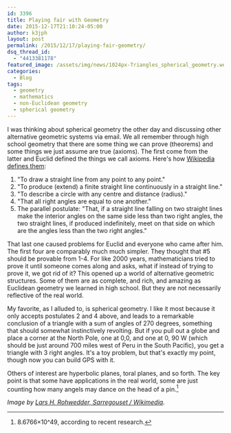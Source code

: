 ```yaml
---
id: 3396
title: Playing fair with Geometry
date: 2015-12-17T21:10:24-05:00
author: k3jph
layout: post
permalink: /2015/12/17/playing-fair-geometry/
dsq_thread_id:
  - "4413381178"
featured_image: /assets/img/news/1024px-Triangles_spherical_geometry.webp
categories:
  - Blog
tags:
  - geometry
  - mathematics
  - non-Euclidean geometry
  - spherical geometry
---
```

I was thinking about spherical geometry the other day and discussing other alternative geometric systems via email. We all remember through high school geometry that there are some thing we can prove (theorems) and some things we just assume are true (axioms).  The first come from the latter and Euclid defined the things we call axioms.  Here's how [Wikipedia defines them](https://en.wikipedia.org/wiki/Euclidean_geometry):

1. "To draw a straight line from any point to any point."
2. "To produce (extend) a finite straight line continuously in a straight line."
3. "To describe a circle with any centre and distance (radius)."
4. "That all right angles are equal to one another."
5.  The parallel postulate: "That, if a straight line falling on two straight lines make the interior angles on the same side less than two right angles, the two straight lines, if produced indefinitely, meet on that side on which are the angles less than the two right angles."

That last one caused problems for Euclid and everyone who came after him.  The first four are comparably much much simpler.  They thought that #5 should be provable from 1-4.  For like 2000 years, mathematicians tried to prove it until someone comes along and asks, what if instead of trying to prove it, we got rid of it?  This opened up a world of alternative geometric structures.  Some of them are as complete, and rich, and amazing as Euclidean geometry we learned in high school.  But they are not necessarily reflective of the real world.  

My favorite, as I alluded to, is spherical geometry.  I like it most because it only accepts postulates 2 and 4 above, and leads to a remarkable conclusion of a triangle with a sum of angles of 270 degrees, something that should somewhat instinctively revolting.  But if you pull out a globe and place a corner at the North Pole, one at 0,0, and one at 0, 90 W (which should be just around 700 miles west of Peru in the South Pacific), you get a triangle with 3 right angles.  It's a toy problem, but that's exactly my point, though now you can build GPS with it.  

Others of interest are hyperbolic planes, toral planes, and so forth.  The key point is that some have applications in the real world, some are just counting how many angels may dance on the head of a pin.[^recent]

[^recent]: 8.6766×10^49, according to recent research.

_Image by [Lars H. Rohwedder, Sarregouset / Wikimedia](https://commons.wikimedia.org/wiki/File:Triangles_(spherical_geometry).webp)._
